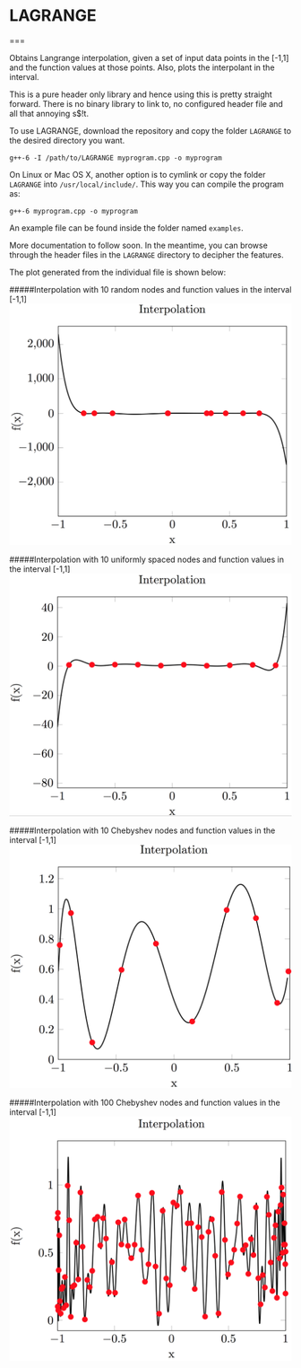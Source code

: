 # LAGRANGE
===

Obtains Langrange interpolation, given a set of input data points in the [-1,1] and the function values at those points. Also, plots the interpolant in the interval.

This is a pure header only library and hence using this is pretty straight forward. There is no binary library to link to, no configured header file and all that annoying s$!t.

To use LAGRANGE, download the repository and copy the folder `LAGRANGE` to the desired directory you want.

	g++-6 -I /path/to/LAGRANGE myprogram.cpp -o myprogram

On Linux or Mac OS X, another option is to cymlink or copy the folder `LAGRANGE` into `/usr/local/include/`. This way you can compile the program as:

	g++-6 myprogram.cpp -o myprogram

An example file can be found inside the folder named `examples`.

More documentation to follow soon. In the meantime, you can browse through the header files in the `LAGRANGE` directory to decipher the features.

The plot generated from the individual file is shown below:

#####Interpolation with 10 random nodes and function values in the interval [-1,1]
![Interpolation with 10 random nodes and function values in the interval [-1,1]](https://github.com/sivaramambikasaran/Lagrange_Interpolation/blob/master/random_nodes.png)

#####Interpolation with 10 uniformly spaced nodes and function values in the interval [-1,1]
![Interpolation with 10 uniformly spaced nodes and function values in the interval [-1,1]](https://github.com/sivaramambikasaran/Lagrange_Interpolation/blob/master/uniform_nodes.png)

#####Interpolation with 10 Chebyshev nodes and function values in the interval [-1,1]
![Interpolation with 10 Chebyshev nodes and function values in the interval [-1,1]](https://github.com/sivaramambikasaran/Lagrange_Interpolation/blob/master/chebyshev_nodes_10.png)

#####Interpolation with 100 Chebyshev nodes and function values in the interval [-1,1]
![Interpolation with 100 Chebyshev nodes and function values in the interval [-1,1]](https://github.com/sivaramambikasaran/Lagrange_Interpolation/blob/master/chebyshev_nodes.png)